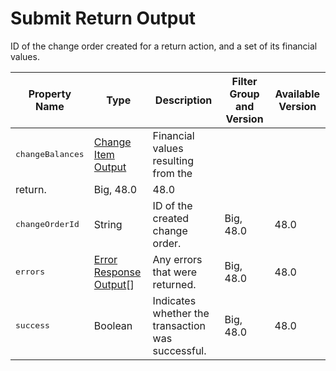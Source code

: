 # Submit Return Output

ID of the change order created for a return action, and a set of its
      financial values.

| Property Name | Type | Description | Filter Group and Version | Available Version |
| --- | --- | --- | --- | --- |
| <samp class="codeph nolang">changeBalances</samp> | [Change Item Output](atlas.en-us.230.0.order_management_developer_guide.meta/order_management_developer_guide/connect_responses_change_item_output.htm "The financial changes resulting from a change to one or more OrderItemSummaries. Most of the values represent the deltas of the values on the associated OrderSummary. The sign of each value is the opposite of the corresponding value on a change order record. For example, a discount is a positive value here and a negative value on a change order record.") | Financial values resulting from the
                return. | Big, 48.0 | 48.0 |
| <samp class="codeph nolang">changeOrderId</samp> | String | ID of the created change order. | Big, 48.0 | 48.0 |
| <samp class="codeph nolang">errors</samp> | [Error Response Output](atlas.en-us.230.0.order_management_developer_guide.meta/order_management_developer_guide/connect_responses_error_response.htm "Error response representation")[] | Any errors that were returned. | Big, 48.0 | 48.0 |
| <samp class="codeph nolang">success</samp> | Boolean | Indicates whether the transaction was successful. | Big, 48.0 | 48.0 |